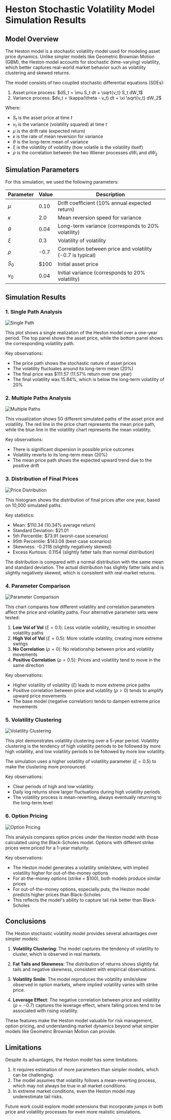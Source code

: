# Heston Stochastic Volatility Model Simulation Results

## Model Overview

The Heston model is a stochastic volatility model used for modeling asset price dynamics. Unlike simpler models like Geometric Brownian Motion (GBM), the Heston model accounts for stochastic (time-varying) volatility, which better captures real-world market behavior such as volatility clustering and skewed returns.

The model consists of two coupled stochastic differential equations (SDEs):

1. Asset price process: $dS_t = \mu S_t dt + \sqrt{v_t} S_t dW_1$
2. Variance process: $dv_t = \kappa(\theta - v_t) dt + \xi \sqrt{v_t} dW_2$

Where:
- $S_t$ is the asset price at time $t$
- $v_t$ is the variance (volatility squared) at time $t$
- $\mu$ is the drift rate (expected return)
- $\kappa$ is the rate of mean reversion for variance
- $\theta$ is the long-term mean of variance
- $\xi$ is the volatility of volatility (how volatile is the volatility itself)
- $\rho$ is the correlation between the two Wiener processes $dW_1$ and $dW_2$

## Simulation Parameters

For this simulation, we used the following parameters:

| Parameter | Value | Description |
|-----------|-------|-------------|
| $\mu$ | 0.10 | Drift coefficient (10% annual expected return) |
| $\kappa$ | 2.0 | Mean reversion speed for variance |
| $\theta$ | 0.04 | Long-term variance (corresponds to 20% volatility) |
| $\xi$ | 0.3 | Volatility of volatility |
| $\rho$ | -0.7 | Correlation between price and volatility (-0.7 is typical) |
| $S_0$ | $100 | Initial asset price |
| $v_0$ | 0.04 | Initial variance (corresponds to 20% volatility) |

## Simulation Results

### 1. Single Path Analysis

![Single Path](../plots/heston_single_path.png)

This plot shows a single realization of the Heston model over a one-year period. The top panel shows the asset price, while the bottom panel shows the corresponding volatility path. 

Key observations:
- The price path shows the stochastic nature of asset prices
- The volatility fluctuates around its long-term mean (20%)
- The final price was $111.57 (11.57% return over one year)
- The final volatility was 15.84%, which is below the long-term volatility of 20%

### 2. Multiple Paths Analysis

![Multiple Paths](../plots/heston_multiple_paths.png)

This visualization shows 50 different simulated paths of the asset price and volatility. The red line in the price chart represents the mean price path, while the blue line in the volatility chart represents the mean volatility.

Key observations:
- There is significant dispersion in possible price outcomes
- Volatility reverts to its long-term mean (20%)
- The mean price path shows the expected upward trend due to the positive drift

### 3. Distribution of Final Prices

![Price Distribution](../plots/heston_distribution.png)

This histogram shows the distribution of final prices after one year, based on 10,000 simulated paths.

Key statistics:
- Mean: $110.34 (10.34% average return)
- Standard Deviation: $21.01
- 5th Percentile: $73.91 (worst-case scenarios)
- 95th Percentile: $143.08 (best-case scenarios)
- Skewness: -0.2118 (slightly negatively skewed)
- Excess Kurtosis: 0.1154 (slightly fatter tails than normal distribution)

The distribution is compared with a normal distribution with the same mean and standard deviation. The actual distribution has slightly fatter tails and is slightly negatively skewed, which is consistent with real market returns.

### 4. Parameter Comparison

![Parameter Comparison](../plots/heston_parameter_comparison.png)

This chart compares how different volatility and correlation parameters affect the price and volatility paths. Four alternative parameter sets were tested:

1. **Low Vol of Vol** ($\xi = 0.1$): Less volatile volatility, resulting in smoother volatility paths
2. **High Vol of Vol** ($\xi = 0.5$): More volatile volatility, creating more extreme swings
3. **No Correlation** ($\rho = 0$): No relationship between price and volatility movements
4. **Positive Correlation** ($\rho = 0.5$): Prices and volatility tend to move in the same direction

Key observations:
- Higher volatility of volatility ($\xi$) leads to more extreme price paths
- Positive correlation between price and volatility ($\rho > 0$) tends to amplify upward price movements
- The base model (negative correlation) tends to dampen extreme price movements

### 5. Volatility Clustering

![Volatility Clustering](../plots/heston_volatility_clustering.png)

This plot demonstrates volatility clustering over a 5-year period. Volatility clustering is the tendency of high volatility periods to be followed by more high volatility, and low volatility periods to be followed by more low volatility.

The simulation uses a higher volatility of volatility parameter ($\xi = 0.5$) to make the clustering more pronounced.

Key observations:
- Clear periods of high and low volatility
- Daily log returns show larger fluctuations during high volatility periods
- The volatility process is mean-reverting, always eventually returning to the long-term level

### 6. Option Pricing

![Option Pricing](../plots/heston_option_pricing.png)

This analysis compares option prices under the Heston model with those calculated using the Black-Scholes model. Options with different strike prices were priced for a 1-year maturity.

Key observations:
- The Heston model generates a volatility smile/skew, with implied volatility higher for out-of-the-money options
- For at-the-money options (strike = $100), both models produce similar prices
- For out-of-the-money options, especially puts, the Heston model predicts higher prices than Black-Scholes
- This reflects the model's ability to capture tail risk better than Black-Scholes

## Conclusions

The Heston stochastic volatility model provides several advantages over simpler models:

1. **Volatility Clustering**: The model captures the tendency of volatility to cluster, which is observed in real markets.

2. **Fat Tails and Skewness**: The distribution of returns shows slightly fat tails and negative skewness, consistent with empirical observations.

3. **Volatility Smile**: The model reproduces the volatility smile/skew observed in option markets, where implied volatility varies with strike price.

4. **Leverage Effect**: The negative correlation between price and volatility ($\rho = -0.7$) captures the leverage effect, where falling prices tend to be associated with rising volatility.

These features make the Heston model valuable for risk management, option pricing, and understanding market dynamics beyond what simpler models like Geometric Brownian Motion can provide.

## Limitations

Despite its advantages, the Heston model has some limitations:

1. It requires estimation of more parameters than simpler models, which can be challenging.
2. The model assumes that volatility follows a mean-reverting process, which may not always be true in all market conditions.
3. In extreme market conditions, even the Heston model may underestimate tail risks.

Future work could explore model extensions that incorporate jumps in both price and volatility processes for even more realistic simulations. 